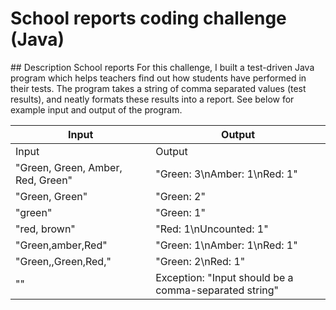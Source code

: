 # School reports coding challenge (Java)

## Description
School reports
For this challenge, I built a test-driven Java program which helps teachers find out how students have performed in their tests.
The program takes a string of comma separated values (test results), and neatly formats these results into a report.
See below for example input and output of the program.

__Input__                           |   __Output__
------------------------------------|--------------------------------------------
Input                               |  Output
"Green, Green, Amber, Red, Green"   |  "Green: 3\nAmber: 1\nRed: 1"
"Green, Green"                      |  "Green: 2"
"green"                             |  "Green: 1"
"red, brown"                        |  "Red: 1\nUncounted: 1"
"Green,amber,Red"                   |  "Green: 1\nAmber: 1\nRed: 1"
"Green,,Green,Red,"                 |  "Green: 2\nRed: 1"
""                                  |  Exception: "Input should be a comma-separated string"